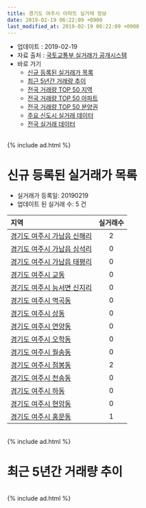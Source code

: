 ```yaml
---
title: 경기도 여주시 아파트 실거래 정보
date: 2019-02-19 06:22:09 +0900
last_modified_at: 2019-02-19 06:22:09 +0900
---
```


* 업데이트 : 2019-02-19
* 자료 출처 : [국토교통부 실거래가 공개시스템](http://rt.molit.go.kr)
* 바로 가기
    * [신규 등록된 실거래가 목록](#신규-등록된-실거래가-목록)
    * [최근 5년간 거래량 추이](#최근-5년간-거래량-추이)
    * [전국 거래량 TOP 50 지역](https://inasie.github.io/apt-trade-info/최근-3개월-전국에서-가장-거래가-많이-발생한-지역)
    * [전국 거래량 TOP 50 아파트](https://inasie.github.io/apt-trade-info/최근-3개월-전국에서-가장-거래가-많이-발생한-아파트)
    * [전국 거래량 TOP 50 분양권](https://inasie.github.io/apt-trade-info/최근-3개월-전국에서-가장-거래가-많이-발생한-분양권)
    * [주요 신도시 실거래 데이터](https://inasie.github.io/apt-trade-info/주요-신도시)
    * [전국 실거래 데이터](https://inasie.github.io/apt-trade-info/전국)

<br>
{% include ad.html %}
<br>

# 신규 등록된 실거래가 목록
* 실거래가 등록일: 20190219
* 업데이트 된 실거래 수: 5 건


|지역|실거래수|
|:---|:---:|
|[경기도 여주시 가남읍 신해리](https://inasie.github.io/apt-trade-info/경기도-여주시-가남읍-신해리)|2|
|[경기도 여주시 가남읍 심석리](https://inasie.github.io/apt-trade-info/경기도-여주시-가남읍-심석리)|0|
|[경기도 여주시 가남읍 태평리](https://inasie.github.io/apt-trade-info/경기도-여주시-가남읍-태평리)|0|
|[경기도 여주시 교동](https://inasie.github.io/apt-trade-info/경기도-여주시-교동)|0|
|[경기도 여주시 능서면 신지리](https://inasie.github.io/apt-trade-info/경기도-여주시-능서면-신지리)|0|
|[경기도 여주시 멱곡동](https://inasie.github.io/apt-trade-info/경기도-여주시-멱곡동)|0|
|[경기도 여주시 상동](https://inasie.github.io/apt-trade-info/경기도-여주시-상동)|0|
|[경기도 여주시 연양동](https://inasie.github.io/apt-trade-info/경기도-여주시-연양동)|0|
|[경기도 여주시 오학동](https://inasie.github.io/apt-trade-info/경기도-여주시-오학동)|0|
|[경기도 여주시 월송동](https://inasie.github.io/apt-trade-info/경기도-여주시-월송동)|0|
|[경기도 여주시 점봉동](https://inasie.github.io/apt-trade-info/경기도-여주시-점봉동)|2|
|[경기도 여주시 천송동](https://inasie.github.io/apt-trade-info/경기도-여주시-천송동)|0|
|[경기도 여주시 하동](https://inasie.github.io/apt-trade-info/경기도-여주시-하동)|0|
|[경기도 여주시 현암동](https://inasie.github.io/apt-trade-info/경기도-여주시-현암동)|0|
|[경기도 여주시 홍문동](https://inasie.github.io/apt-trade-info/경기도-여주시-홍문동)|1|


<br>
{% include ad.html %}
<br>

# 최근 5년간 거래량 추이


<div style="width:100%;">
    <canvas id="deal_progress" height="200"></canvas>
</div>

<script>
new Chart(document.getElementById("deal_progress"), {
    type: 'line',
    data: {
        labels: ['201402','201403','201404','201405','201406','201407','201408','201409','201410','201411','201412','201501','201502','201503','201504','201505','201506','201507','201508','201509','201510','201511','201512','201601','201602','201603','201604','201605','201606','201607','201608','201609','201610','201611','201612','201701','201702','201703','201704','201705','201706','201707','201708','201709','201710','201711','201712','201801','201802','201803','201804','201805','201806','201807','201808','201809','201810','201811','201812','201901','201902'],
        datasets: [{
            label: '매매',
            pointRadius: 1,
            data: [85, 110, 84, 93, 82, 103, 104, 116, 119, 87, 78, 132, 97, 174, 130, 129, 110, 127, 114, 112, 105, 93, 85, 84, 93, 129, 113, 96, 95, 67, 108, 90, 87, 65, 58, 58, 63, 52, 70, 66, 61, 67, 58, 71, 73, 53, 45, 69, 50, 77, 50, 48, 44, 42, 51, 54, 61, 59, 44, 36, 12],
            borderColor: "rgba(255, 201, 14, 1)",
            backgroundColor: "rgba(255, 201, 14, 0.5)",
            fill: false,
            lineTension: 0
        },{
            label: '전월세',
            pointRadius: 1,
            data: [126, 134, 95, 88, 70, 71, 80, 72, 88, 53, 81, 92, 87, 97, 87, 81, 59, 60, 58, 72, 77, 69, 50, 71, 70, 76, 57, 47, 54, 52, 59, 59, 79, 61, 49, 52, 53, 68, 82, 50, 60, 50, 63, 49, 62, 55, 47, 84, 60, 69, 67, 50, 67, 56, 50, 45, 63, 58, 57, 51, 15],
            borderColor: "rgba(0, 141, 185, 1)",
            backgroundColor: "rgba(0, 141, 185, 0.5)",
            fill: false,
            lineTension: 0
        }
        ]
    },
    options: {
        responsive: true,
        title: {
            display: false
        },
        tooltips: {
            mode: 'index',
            intersect: false
        },
        hover: {
            mode: 'nearest',
            intersect: true
        },
        scales: {
            xAxes: [{
                display: true,
                scaleLabel: {
                    display: true,
                    labelString: '년/월'
                }
            }],
            yAxes: [{
                display: true,
                ticks: {
                    suggestedMin: 0,
                },
                scaleLabel: {
                    display: true,
                    labelString: '실거래 수'
                }
            }]
        }
    }
});

</script>


<br>
{% include ad.html %}
<br>

